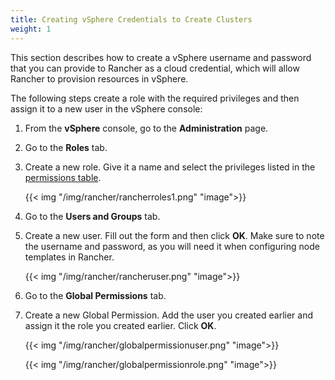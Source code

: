 ```yaml
---
title: Creating vSphere Credentials to Create Clusters
weight: 1
---
```


This section describes how to create a vSphere username and password that you can provide to Rancher as a cloud credential, which will allow Rancher to provision resources in vSphere.

The following steps create a role with the required privileges and then assign it to a new user in the vSphere console:

1. From the **vSphere** console, go to the **Administration** page.

2. Go to the **Roles** tab.

3. Create a new role.  Give it a name and select the privileges listed in the [permissions table](#annex-vsphere-permissions).

    {{< img "/img/rancher/rancherroles1.png" "image">}}

4. Go to the **Users and Groups** tab.

5. Create a new user. Fill out the form and then click **OK**. Make sure to note the username and password, as you will need it when configuring node templates in Rancher.

    {{< img "/img/rancher/rancheruser.png" "image">}}

6. Go to the **Global Permissions** tab.

7. Create a new Global Permission.  Add the user you created earlier and assign it the role you created earlier. Click **OK**.

    {{< img "/img/rancher/globalpermissionuser.png" "image">}}

    {{< img "/img/rancher/globalpermissionrole.png" "image">}}